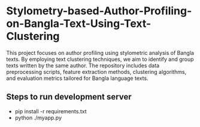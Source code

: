 # Stylometry-based-Author-Profiling-on-Bangla-Text-Using-Text-Clustering
This project focuses on author profiling using stylometric analysis of Bangla texts. By employing text clustering techniques, we aim to identify and group texts written by the same author. The repository includes data preprocessing scripts, feature extraction methods, clustering algorithms, and evaluation metrics tailored for Bangla language texts.

## Steps to run development server
- pip install -r requirements.txt
- python ./myapp.py
